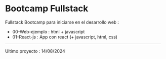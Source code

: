 # Bootcamp Fullstack
Fullstack Bootcamp para iniciarse en el desarrollo web :

- 00-Web-ejemplo : html + javascript
- 01-React-js : App con react (+ javascript, html, css)

---
Ultimo proyecto : 14/08/2024
